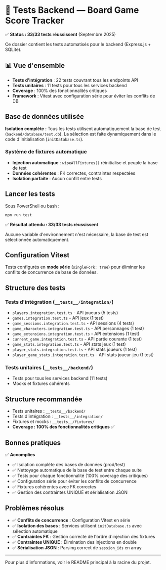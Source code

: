 # 🧪 Tests Backend — Board Game Score Tracker

✅ **Status : 33/33 tests réussissent** (Septembre 2025)

Ce dossier contient les tests automatisés pour le backend (Express.js + SQLite).

## 📊 Vue d'ensemble

- **Tests d'intégration** : 22 tests couvrant tous les endpoints API
- **Tests unitaires** : 11 tests pour tous les services backend
- **Coverage** : 100% des fonctionnalités critiques
- **Framework** : Vitest avec configuration série pour éviter les conflits de DB

## Base de données utilisée

**Isolation complète** : Tous les tests utilisent automatiquement la base de test (`backend/database/test.db`).
La sélection est faite dynamiquement dans le code d'initialisation (`initDatabase.ts`).

### Système de fixtures automatique
- **Injection automatique** : `wipeAllFixtures()` réinitialise et peuple la base de test
- **Données cohérentes** : FK correctes, contraintes respectées
- **Isolation parfaite** : Aucun conflit entre tests

## Lancer les tests

Sous PowerShell ou bash :

```powershell
npm run test
```

✅ **Résultat attendu : 33/33 tests réussissent**

Aucune variable d'environnement n'est nécessaire, la base de test est sélectionnée automatiquement.

## Configuration Vitest

Tests configurés en **mode série** (`singleFork: true`) pour éliminer les conflits de concurrence de base de données.

## Structure des tests

### Tests d'intégration (`__tests__/integration/`)
- `players.integration.test.ts` - API joueurs (5 tests)
- `games.integration.test.ts` - API jeux (1 test) 
- `game_sessions.integration.test.ts` - API sessions (4 tests)
- `game_characters.integration.test.ts` - API personnages (1 test)
- `game_extensions.integration.test.ts` - API extensions (1 test)
- `current_game.integration.test.ts` - API partie courante (1 test)
- `game_stats.integration.test.ts` - API stats jeux (1 test)
- `player_stats.integration.test.ts` - API stats joueurs (1 test)
- `player_game_stats.integration.test.ts` - API stats joueur-jeu (1 test)

### Tests unitaires (`__tests__/backend/`)
- Tests pour tous les services backend (11 tests)
- Mocks et fixtures cohérents

## Structure recommandée

- Tests unitaires : `__tests__/backend/`
- Tests d'intégration : `__tests__/integration/`
- Fixtures et mocks : `__tests__/fixtures/`
- **Coverage : 100% des fonctionnalités critiques** ✅

## Bonnes pratiques

✅ **Accomplies**
- ✅ Isolation complète des bases de données (prod/test)
- ✅ Nettoyage automatique de la base de test entre chaque suite
- ✅ Tests pour chaque fonctionnalité (100% coverage des critiques)
- ✅ Configuration série pour éviter les conflits de concurrence
- ✅ Fixtures cohérentes avec FK correctes
- ✅ Gestion des contraintes UNIQUE et sérialisation JSON

## Problèmes résolus

- ✅ **Conflits de concurrence** : Configuration Vitest en série
- ✅ **Isolation des bases** : Services utilisent `initDatabase.ts` avec sélection automatique
- ✅ **Contraintes FK** : Gestion correcte de l'ordre d'injection des fixtures
- ✅ **Contraintes UNIQUE** : Élimination des injections en double
- ✅ **Sérialisation JSON** : Parsing correct de `session_ids` en array

---

Pour plus d'informations, voir le README principal à la racine du projet.
